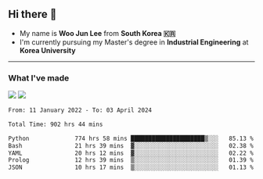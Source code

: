 ## Hi there 👋

- My name is **Woo Jun Lee** from **South Korea 🇰🇷**
- I'm currently pursuing my Master's degree in **Industrial Engineering** at **Korea University**

---

### What I've made

<a href="https://share.streamlit.io/tomtom1103/kuiai_hackathon_2022/main/JL_app.py"><img src="https://img.shields.io/badge/Journey Lee-161B22?style=for-the-badge&logo=streamlit&logoColor=FF4B4B"/></a> <a href="https://jeon-100.github.io/Dangzang/"><img src="https://img.shields.io/badge/당신을 위한 장학금, 당장!-161B22?style=for-the-badge&logo=react&logoColor=#61DAFB"/></a>

<!--START_SECTION:waka-->

```txt
From: 11 January 2022 - To: 03 April 2024

Total Time: 902 hrs 44 mins

Python             774 hrs 58 mins █████████████████████▒░░░   85.13 %
Bash               21 hrs 39 mins  ▓░░░░░░░░░░░░░░░░░░░░░░░░   02.38 %
YAML               20 hrs 12 mins  ▓░░░░░░░░░░░░░░░░░░░░░░░░   02.22 %
Prolog             12 hrs 39 mins  ▒░░░░░░░░░░░░░░░░░░░░░░░░   01.39 %
JSON               10 hrs 17 mins  ▒░░░░░░░░░░░░░░░░░░░░░░░░   01.13 %
```

<!--END_SECTION:waka-->
